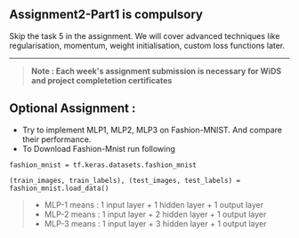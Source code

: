 ## Assignment2-Part1 is compulsory
Skip the task 5 in the assignment. We will cover advanced techniques like regularisation, momentum, weight initialisation, custom loss functions later.
____________________________________________________________________________________________________

> **Note : Each week's assignment submission is necessary for WiDS and project completetion certificates**

## Optional Assignment :
- Try to implement MLP1, MLP2, MLP3 on Fashion-MNIST. And compare their performance.
- To Download Fashion-Mnist run following
```
fashion_mnist = tf.keras.datasets.fashion_mnist

(train_images, train_labels), (test_images, test_labels) = fashion_mnist.load_data()
```
> * MLP-1 means : 1 input layer + 1 hidden layer + 1 output layer
> * MLP-2 means : 1 input layer + 2 hidden layer + 1 output layer
> * MLP-3 means : 1 input layer + 3 hidden layer + 1 output layer

